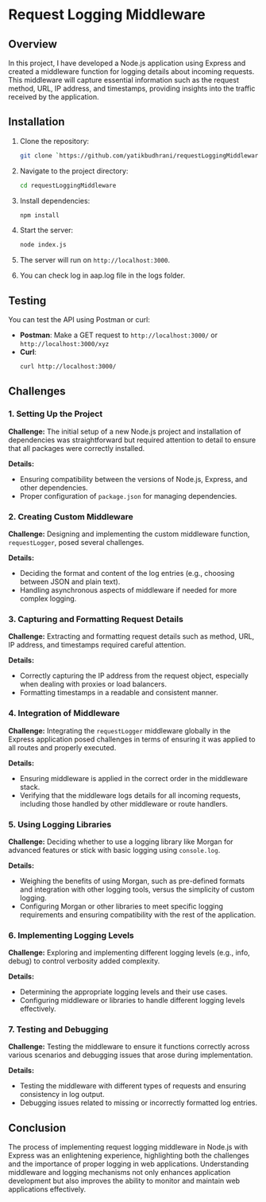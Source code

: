 # Request Logging Middleware

## Overview

In this project, I have developed a Node.js application using Express and created a middleware function for logging details about incoming requests. This middleware will capture essential information such as the request method, URL, IP address, and timestamps, providing insights into the traffic received by the application.

## Installation

1. Clone the repository:

   ```bash
   git clone `https://github.com/yatikbudhrani/requestLoggingMiddleware.git`
   ```

2. Navigate to the project directory:

   ```bash
   cd requestLoggingMiddleware
   ```

3. Install dependencies:

   ```bash
   npm install
   ```

4. Start the server:

   ```bash
   node index.js
   ```

5. The server will run on `http://localhost:3000`.

6. You can check log in aap.log file in the logs folder.

## Testing

You can test the API using Postman or curl:

- **Postman**: Make a GET request to `http://localhost:3000/` or `http://localhost:3000/xyz`
- **Curl**:
  ```bash
  curl http://localhost:3000/
  ```

## Challenges

### 1. Setting Up the Project

**Challenge:** The initial setup of a new Node.js project and installation of dependencies was straightforward but required attention to detail to ensure that all packages were correctly installed.

**Details:**

- Ensuring compatibility between the versions of Node.js, Express, and other dependencies.
- Proper configuration of `package.json` for managing dependencies.

### 2. Creating Custom Middleware

**Challenge:** Designing and implementing the custom middleware function, `requestLogger`, posed several challenges.

**Details:**

- Deciding the format and content of the log entries (e.g., choosing between JSON and plain text).
- Handling asynchronous aspects of middleware if needed for more complex logging.

### 3. Capturing and Formatting Request Details

**Challenge:** Extracting and formatting request details such as method, URL, IP address, and timestamps required careful attention.

**Details:**

- Correctly capturing the IP address from the request object, especially when dealing with proxies or load balancers.
- Formatting timestamps in a readable and consistent manner.

### 4. Integration of Middleware

**Challenge:** Integrating the `requestLogger` middleware globally in the Express application posed challenges in terms of ensuring it was applied to all routes and properly executed.

**Details:**

- Ensuring middleware is applied in the correct order in the middleware stack.
- Verifying that the middleware logs details for all incoming requests, including those handled by other middleware or route handlers.

### 5. Using Logging Libraries

**Challenge:** Deciding whether to use a logging library like Morgan for advanced features or stick with basic logging using `console.log`.

**Details:**

- Weighing the benefits of using Morgan, such as pre-defined formats and integration with other logging tools, versus the simplicity of custom logging.
- Configuring Morgan or other libraries to meet specific logging requirements and ensuring compatibility with the rest of the application.

### 6. Implementing Logging Levels

**Challenge:** Exploring and implementing different logging levels (e.g., info, debug) to control verbosity added complexity.

**Details:**

- Determining the appropriate logging levels and their use cases.
- Configuring middleware or libraries to handle different logging levels effectively.

### 7. Testing and Debugging

**Challenge:** Testing the middleware to ensure it functions correctly across various scenarios and debugging issues that arose during implementation.

**Details:**

- Testing the middleware with different types of requests and ensuring consistency in log output.
- Debugging issues related to missing or incorrectly formatted log entries.

## Conclusion

The process of implementing request logging middleware in Node.js with Express was an enlightening experience, highlighting both the challenges and the importance of proper logging in web applications. Understanding middleware and logging mechanisms not only enhances application development but also improves the ability to monitor and maintain web applications effectively.
